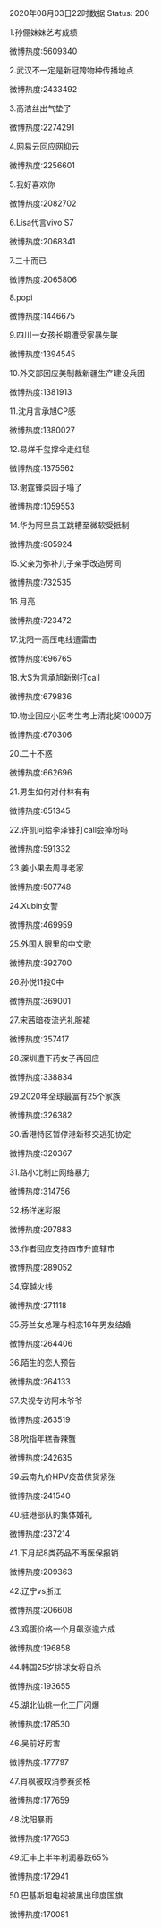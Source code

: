 2020年08月03日22时数据
Status: 200

1.孙俪妹妹艺考成绩

微博热度:5609340

2.武汉不一定是新冠跨物种传播地点

微博热度:2433492

3.高洁丝出气垫了

微博热度:2274291

4.网易云回应网抑云

微博热度:2256601

5.我好喜欢你

微博热度:2082702

6.Lisa代言vivo S7

微博热度:2068341

7.三十而已

微博热度:2065806

8.popi

微博热度:1446675

9.四川一女孩长期遭受家暴失联

微博热度:1394545

10.外交部回应美制裁新疆生产建设兵团

微博热度:1381913

11.沈月言承旭CP感

微博热度:1380027

12.易烊千玺撑伞走红毯

微博热度:1375562

13.谢霆锋菜园子塌了

微博热度:1059553

14.华为阿里员工跳槽至微软受抵制

微博热度:905924

15.父亲为弥补儿子亲手改造房间

微博热度:732535

16.月亮

微博热度:723472

17.沈阳一高压电线遭雷击

微博热度:696765

18.大S为言承旭新剧打call

微博热度:679836

19.物业回应小区考生考上清北奖10000万

微博热度:670306

20.二十不惑

微博热度:662696

21.男生如何对付林有有

微博热度:651345

22.许凯问给李泽锋打call会掉粉吗

微博热度:591332

23.姜小果去周寻老家

微博热度:507748

24.Xubin女警

微博热度:469959

25.外国人眼里的中文歌

微博热度:392700

26.孙悦11投0中

微博热度:369001

27.宋茜暗夜流光礼服裙

微博热度:357417

28.深圳遭下药女子再回应

微博热度:338834

29.2020年全球最富有25个家族

微博热度:326382

30.香港特区暂停港新移交逃犯协定

微博热度:320367

31.路小北制止网络暴力

微博热度:314756

32.杨洋迷彩服

微博热度:297883

33.作者回应支持四市升直辖市

微博热度:289052

34.穿越火线

微博热度:271118

35.芬兰女总理与相恋16年男友结婚

微博热度:264406

36.陌生的恋人预告

微博热度:264133

37.央视专访阿木爷爷

微博热度:263519

38.吮指年糕香辣蟹

微博热度:242635

39.云南九价HPV疫苗供货紧张

微博热度:241540

40.驻港部队的集体婚礼

微博热度:237214

41.下月起8类药品不再医保报销

微博热度:209363

42.辽宁vs浙江

微博热度:206608

43.鸡蛋价格一个月飙涨逾六成

微博热度:196858

44.韩国25岁排球女将自杀

微博热度:193655

45.湖北仙桃一化工厂闪爆

微博热度:178530

46.吴前好厉害

微博热度:177797

47.肖枫被取消参赛资格

微博热度:177659

48.沈阳暴雨

微博热度:177653

49.汇丰上半年利润暴跌65%

微博热度:172941

50.巴基斯坦电视被黑出印度国旗

微博热度:170081

